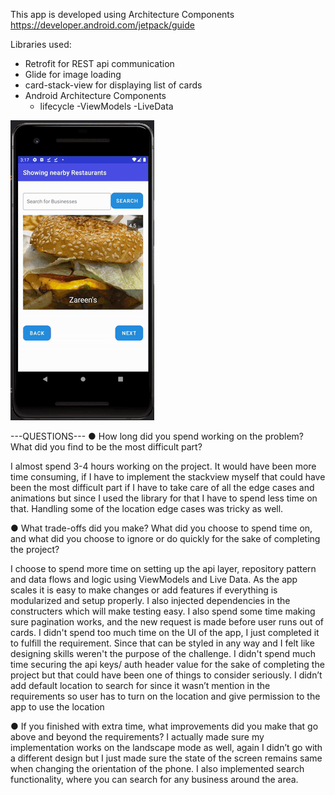 This app is developed using Architecture Components https://developer.android.com/jetpack/guide


Libraries used:
- Retrofit for REST api communication
- Glide for image loading
- card-stack-view for displaying list of cards
- Android Architecture Components
    - lifecycle
        -ViewModels
        -LiveData



![Business Search Demo](demo/demo.gif)



---QUESTIONS---
● How long did you spend working on the problem? What did you find to be the most
difficult part?

I almost spend 3-4 hours working on the project. It would have been more time consuming,
if I have to implement the stackview myself that could have been the most difficult part if I have to take 
care of all the edge cases and animations but since I used the library for that I have to spend less time 
on that. Handling some of the location edge cases was tricky as well.


● What trade-offs did you make? What did you choose to spend time on, and what did you
choose to ignore or do quickly for the sake of completing the project?

I choose to spend more time on setting up the api layer, repository pattern and data flows and logic using ViewModels and Live Data.
As the app scales it is easy to make changes or add features if everything is modularized and setup properly.
I also injected dependencies in the constructers which will make testing easy.
I also spend some time making sure pagination works, and the new request is made before user runs out of cards.
I didn't spend too much time on the UI of the app, I just completed it to fulfill the requirement. Since that can be styled in any way and I felt like designing skills weren't the purpose of the challenge.
I didn't spend much time securing the api keys/ auth header value for the sake of completing the project but that could have been one of things to consider seriously.
I didn’t add default location to search for since it wasn’t mention in the requirements so user has to turn on the location and give permission to the app to use the location


● If you finished with extra time, what improvements did you make that go above and
beyond the requirements?
I actually made sure my implementation works on the landscape mode as well, again I didn’t go with a different design but I just made sure the state of the screen remains same when changing the orientation of the phone.
I also implemented search functionality, where you can search for any business around the area. 
   


   
